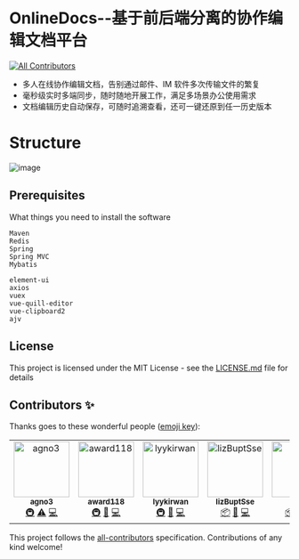 # OnlineDocs--基于前后端分离的协作编辑文档平台
[![All Contributors](https://img.shields.io/badge/all_contributors-5-orange.svg?style=flat-square)](#contributors)

* 多人在线协作编辑文档，告别通过邮件、IM 软件多次传输文件的繁复
* 毫秒级实时多端同步，随时随地开展工作，满足多场景办公使用需求
* 文档编辑历史自动保存，可随时追溯查看，还可一键还原到任一历史版本

# Structure

![image](https://i.loli.net/2019/07/12/5d2832a9a75ba78063.png)

## Prerequisites

What things you need to install the software

```
Maven
Redis
Spring
Spring MVC
Mybatis

element-ui
axios
vuex
vue-quill-editor
vue-clipboard2
ajv
```

## License

This project is licensed under the MIT License - see the [LICENSE.md](LICENSE.md) file for details

## Contributors ✨

Thanks goes to these wonderful people ([emoji key](https://allcontributors.org/docs/en/emoji-key)):

<!-- ALL-CONTRIBUTORS-LIST:START - Do not remove or modify this section -->
<!-- prettier-ignore -->
<table>
  <tr>
    <td align="center"><a href="https://agno3xzy.github.io"><img src="https://avatars3.githubusercontent.com/u/35889675?v=4" width="100px;" alt="agno3"/><br /><sub><b>agno3</b></sub></a><br /><a href="#infra-agno3xzy" title="Infrastructure (Hosting, Build-Tools, etc)">🚇</a> <a href="https://github.com/agno3xzy/Online-Docs/commits?author=agno3xzy" title="Tests">⚠️</a> <a href="https://github.com/agno3xzy/Online-Docs/commits?author=agno3xzy" title="Code">💻</a></td>
    <td align="center"><a href="https://github.com/award118"><img src="https://avatars1.githubusercontent.com/u/43327595?v=4" width="100px;" alt="award118"/><br /><sub><b>award118</b></sub></a><br /><a href="#infra-award118" title="Infrastructure (Hosting, Build-Tools, etc)">🚇</a> <a href="https://github.com/agno3xzy/Online-Docs/commits?author=award118" title="Documentation">📖</a> <a href="https://github.com/agno3xzy/Online-Docs/commits?author=award118" title="Code">💻</a></td>
    <td align="center"><a href="https://github.com/lyykirwan"><img src="https://avatars2.githubusercontent.com/u/34850501?v=4" width="100px;" alt="lyykirwan"/><br /><sub><b>lyykirwan</b></sub></a><br /><a href="#infra-lyykirwan" title="Infrastructure (Hosting, Build-Tools, etc)">🚇</a> <a href="#design-lyykirwan" title="Design">🎨</a> <a href="https://github.com/agno3xzy/Online-Docs/commits?author=lyykirwan" title="Code">💻</a></td>
    <td align="center"><a href="https://github.com/lizBuptSse"><img src="https://avatars1.githubusercontent.com/u/35185428?v=4" width="100px;" alt="lizBuptSse"/><br /><sub><b>lizBuptSse</b></sub></a><br /><a href="#platform-lizBuptSse" title="Packaging/porting to new platform">📦</a> <a href="#design-lizBuptSse" title="Design">🎨</a> <a href="https://github.com/agno3xzy/Online-Docs/commits?author=lizBuptSse" title="Code">💻</a></td>
    <td align="center"><a href="https://github.com/gui-li"><img src="https://avatars2.githubusercontent.com/u/23182403?v=4" width="100px;" alt="Gui Li"/><br /><sub><b>Gui Li</b></sub></a><br /><a href="#platform-gui-li" title="Packaging/porting to new platform">📦</a> <a href="#design-gui-li" title="Design">🎨</a> <a href="https://github.com/agno3xzy/Online-Docs/commits?author=gui-li" title="Code">💻</a></td>
  </tr>
</table>

<!-- ALL-CONTRIBUTORS-LIST:END -->

This project follows the [all-contributors](https://github.com/all-contributors/all-contributors) specification. Contributions of any kind welcome!
